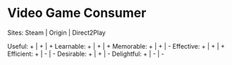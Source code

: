 # Video Game Consumer

Sites:		Steam | Origin | Direct2Play

Useful:		  +   |   +    |     +
Learnable:	  +   |   +    |     +
Memorable:	  +   |   +    |     -
Effective:	  +   |   +    |     +
Efficient:	  +   |   -    |     -
Desirable:	  +   |   +    |     -
Delightful:	  +   |   -    |     -
